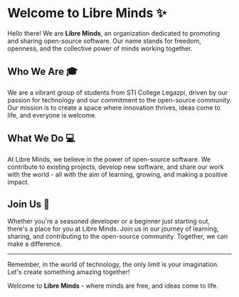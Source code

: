 # Welcome to Libre Minds :sparkles:

Hello there! We are **Libre Minds**, an organization dedicated to promoting and sharing open-source software. Our name stands for freedom, openness, and the collective power of minds working together.

## Who We Are :mortar_board:

We are a vibrant group of students from STI College Legazpi, driven by our passion for technology and our commitment to the open-source community. Our mission is to create a space where innovation thrives, ideas come to life, and everyone is welcome.

## What We Do :computer:

At Libre Minds, we believe in the power of open-source software. We contribute to existing projects, develop new software, and share our work with the world - all with the aim of learning, growing, and making a positive impact.

## Join Us :handshake:

Whether you're a seasoned developer or a beginner just starting out, there's a place for you at Libre Minds. Join us in our journey of learning, sharing, and contributing to the open-source community. Together, we can make a difference.

---

Remember, in the world of technology, the only limit is your imagination. Let's create something amazing together!

Welcome to **Libre Minds** - where minds are free, and ideas come to life.
